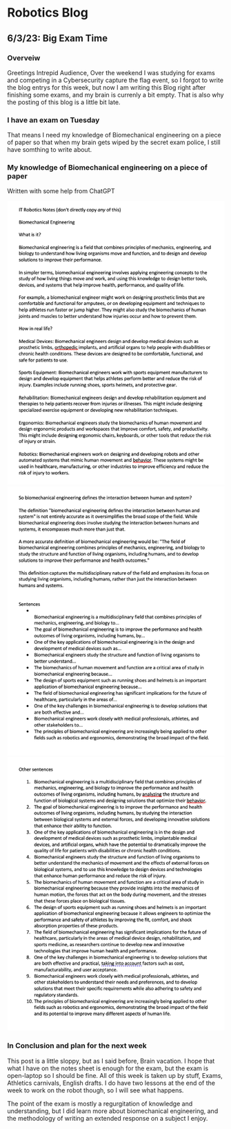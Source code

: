 # Robotics Blog 

## 6/3/23: Big Exam Time

### Overveiw

Greetings Intrepid Audience, 
Over the weekend I was studying for exams and competing in a Cybersecurity capture the flag event, so I forgot to write the blog entrys for this week, but now I am writing this Blog right after finishing some exams, and my brain is currenly a bit empty. That is also why the posting of this blog is a little bit late.

### I have an exam on Tuesday

That means I need my knowledge of Biomechanical engineering on a piece of paper so that when my brain gets wiped by the secret exam police, I still have somthing to write about.

### My knowledge of Biomechanical engineering on a piece of paper

Written with some help from ChatGPT

<img src="../Images/Robotics notes 1.png" width=700px alt="Images/Robotics notes 1.png">
<img src="../Images/Robotics notes 2.png" width=700px alt="Images/Robotics notes 2.png">
<img src="../Images/Robotics notes 3.png" width=700px alt="Images/Robotics notes 3.png">

### In Conclusion and plan for the next week

This post is a little sloppy, but as I said before, Brain vacation. I hope that what I have on the notes sheet is enough for the exam, but the exam is open-laptop so I should be fine. All of this week is taken up by stuff, Exams, Athletics carnivals, English drafts. I do have two lessons at the end of the week to work on the robot though, so I will see what happens.

The point of the exam is mostly a regurgitation of knowledge and understanding, but I did learn more about biomechanical engineering, and the methodology of writing an extended response on a subject I enjoy.